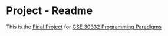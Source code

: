 # Project - Readme
This is the [Final Project] for [CSE 30332 Programming Paradigms]


[Final Project]: https://docs.google.com/document/d/15YQbpM2lFVR3J5dg1RQ0uKpSqXaUg0zSrnoFMKk1HKc/edit
[CSE 30332 Programming Paradigms]: https://www3.nd.edu/~skumar5/teaching/2020-fall-pp.html
